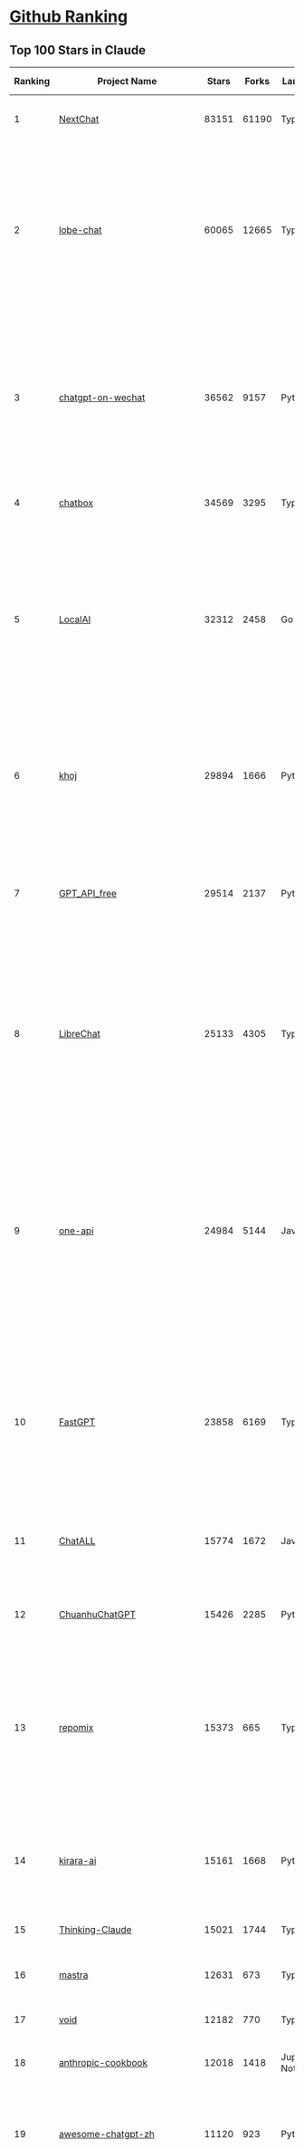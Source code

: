 [Github Ranking](../README.md)
==========

## Top 100 Stars in Claude

| Ranking | Project Name | Stars | Forks | Language | Open Issues | Description | Last Commit |
| ------- | ------------ | ----- | ----- | -------- | ----------- | ----------- | ----------- |
| 1 | [NextChat](https://github.com/ChatGPTNextWeb/NextChat) | 83151 | 61190 | TypeScript | 625 | ✨ Light and Fast AI Assistant. Support: Web \| iOS \| MacOS \| Android \|  Linux \| Windows | 2025-04-19T08:00:42Z |
| 2 | [lobe-chat](https://github.com/lobehub/lobe-chat) | 60065 | 12665 | TypeScript | 721 | 🤯 Lobe Chat - an open-source, modern-design AI chat framework. Supports Multi AI Providers( OpenAI / Claude 3 / Gemini / Ollama / DeepSeek / Qwen), Knowledge Base (file upload / knowledge management / RAG ), Multi-Modals (Plugins/Artifacts) and Thinking. One-click FREE deployment of your private ChatGPT/ Claude / DeepSeek application. | 2025-05-03T03:12:38Z |
| 3 | [chatgpt-on-wechat](https://github.com/zhayujie/chatgpt-on-wechat) | 36562 | 9157 | Python | 289 | 基于大模型搭建的聊天机器人，同时支持 微信公众号、企业微信应用、飞书、钉钉 等接入，可选择GPT4.1/GPT-4o/GPT-o1/ DeepSeek/Claude/文心一言/讯飞星火/通义千问/ Gemini/GLM-4/Kimi/LinkAI，能处理文本、语音和图片，访问操作系统和互联网，支持基于自有知识库进行定制企业智能客服。 | 2025-04-20T09:22:54Z |
| 4 | [chatbox](https://github.com/chatboxai/chatbox) | 34569 | 3295 | TypeScript | 675 | User-friendly Desktop Client App for AI Models/LLMs (GPT, Claude, Gemini, Ollama...) | 2025-04-27T14:53:01Z |
| 5 | [LocalAI](https://github.com/mudler/LocalAI) | 32312 | 2458 | Go | 435 | :robot: The free, Open Source alternative to OpenAI, Claude and others. Self-hosted and local-first. Drop-in replacement for OpenAI,  running on consumer-grade hardware. No GPU required. Runs gguf, transformers, diffusers and many more models architectures. Features: Generate Text, Audio, Video, Images, Voice Cloning, Distributed, P2P inference | 2025-05-02T15:40:28Z |
| 6 | [khoj](https://github.com/khoj-ai/khoj) | 29894 | 1666 | Python | 67 | Your AI second brain. Self-hostable. Get answers from the web or your docs. Build custom agents, schedule automations, do deep research. Turn any online or local LLM into your personal, autonomous AI (gpt, claude, gemini, llama, qwen, mistral). Get started - free. | 2025-05-03T02:29:40Z |
| 7 | [GPT_API_free](https://github.com/chatanywhere/GPT_API_free) | 29514 | 2137 | Python | 9 | Free ChatGPT&DeepSeek API Key，免费ChatGPT&DeepSeek API。免费接入DeepSeek API和GPT4 API，支持 gpt \| deepseek \| claude \| gemini \| grok 等排名靠前的常用大模型。 | 2025-04-19T03:10:33Z |
| 8 | [LibreChat](https://github.com/danny-avila/LibreChat) | 25133 | 4305 | TypeScript | 148 | Enhanced ChatGPT Clone: Features Agents, DeepSeek, Anthropic, AWS, OpenAI, Assistants API, Azure, Groq, o1, GPT-4o, Mistral, OpenRouter, Vertex AI, Gemini, Artifacts, AI model switching, message search, Code Interpreter, langchain, DALL-E-3, OpenAPI Actions, Functions, Secure Multi-User Auth, Presets, open-source for self-hosting. Active project. | 2025-05-02T22:15:33Z |
| 9 | [one-api](https://github.com/songquanpeng/one-api) | 24984 | 5144 | JavaScript | 851 | LLM API 管理 & 分发系统，支持 OpenAI、Azure、Anthropic Claude、Google Gemini、DeepSeek、字节豆包、ChatGLM、文心一言、讯飞星火、通义千问、360 智脑、腾讯混元等主流模型，统一 API 适配，可用于 key 管理与二次分发。单可执行文件，提供 Docker 镜像，一键部署，开箱即用。LLM API management & key redistribution system, unifying multiple providers under a single API. Single binary, Docker-ready, with an English UI. | 2025-02-21T11:30:22Z |
| 10 | [FastGPT](https://github.com/labring/FastGPT) | 23858 | 6169 | TypeScript | 502 | FastGPT is a knowledge-based platform built on the LLMs, offers a comprehensive suite of out-of-the-box capabilities such as data processing, RAG retrieval, and visual AI workflow orchestration, letting you easily develop and deploy complex question-answering systems without the need for extensive setup or configuration. | 2025-04-30T09:44:34Z |
| 11 | [ChatALL](https://github.com/ai-shifu/ChatALL) | 15774 | 1672 | JavaScript | 222 |  Concurrently chat with ChatGPT, Bing Chat, Bard, Alpaca, Vicuna, Claude, ChatGLM, MOSS, 讯飞星火, 文心一言 and more, discover the best answers | 2025-04-20T18:12:53Z |
| 12 | [ChuanhuChatGPT](https://github.com/GaiZhenbiao/ChuanhuChatGPT) | 15426 | 2285 | Python | 122 | GUI for ChatGPT API and many LLMs. Supports agents, file-based QA, GPT finetuning and query with web search. All with a neat UI. | 2025-03-13T09:36:38Z |
| 13 | [repomix](https://github.com/yamadashy/repomix) | 15373 | 665 | TypeScript | 76 | 📦 Repomix (formerly Repopack) is a powerful tool that packs your entire repository into a single, AI-friendly file. Perfect for when you need to feed your codebase to Large Language Models (LLMs) or other AI tools like Claude, ChatGPT, DeepSeek, Perplexity, Gemini, Gemma, Llama, Grok, and more. | 2025-05-02T16:30:42Z |
| 14 | [kirara-ai](https://github.com/lss233/kirara-ai) | 15161 | 1668 | Python | 166 | 🤖 可 DIY 的 多模态 AI 聊天机器人 \| 🚀 快速接入 微信、 QQ、Telegram、等聊天平台 \| 🦈支持DeepSeek、Grok、Claude、Ollama、Gemini、OpenAI \| 工作流系统、网页搜索、AI画图、人设调教、虚拟女仆、语音对话 \|  | 2025-04-26T16:46:22Z |
| 15 | [Thinking-Claude](https://github.com/richards199999/Thinking-Claude) | 15021 | 1744 | TypeScript | 0 | Let your Claude able to think | 2025-03-10T04:02:46Z |
| 16 | [mastra](https://github.com/mastra-ai/mastra) | 12631 | 673 | TypeScript | 87 | The TypeScript AI agent framework. ⚡ Assistants, RAG, observability. Supports any LLM: GPT-4, Claude, Gemini, Llama. | 2025-05-03T00:20:25Z |
| 17 | [void](https://github.com/voideditor/void) | 12182 | 770 | TypeScript | 34 | None | 2025-05-02T22:56:38Z |
| 18 | [anthropic-cookbook](https://github.com/anthropics/anthropic-cookbook) | 12018 | 1418 | Jupyter Notebook | 29 | A collection of notebooks/recipes showcasing some fun and effective ways of using Claude. | 2025-04-17T17:17:25Z |
| 19 | [awesome-chatgpt-zh](https://github.com/EmbraceAGI/awesome-chatgpt-zh) | 11120 | 923 | Python | 0 | ChatGPT 中文指南🔥，ChatGPT 中文调教指南，指令指南，应用开发指南，精选资源清单，更好的使用 chatGPT 让你的生产力 up up up! 🚀 | 2024-11-05T10:24:21Z |
| 20 | [claude-engineer](https://github.com/Doriandarko/claude-engineer) | 10987 | 1162 | Python | 11 | Claude Engineer is an interactive command-line interface (CLI) that leverages the power of Anthropic's Claude-3.5-Sonnet model to assist with software development tasks.This framework enables Claude to generate and manage its own tools, continuously expanding its capabilities through conversation. Available both as a CLI and a modern web interface | 2024-12-12T22:08:15Z |
| 21 | [LangBot](https://github.com/RockChinQ/LangBot) | 10883 | 814 | Python | 92 | 😎简单易用、🧩丰富生态 - 大模型原生即时通信机器人平台 \| 适配 QQ / 微信（企业微信、个人微信）/ 飞书 / 钉钉 / Discord / Telegram / Slack 等平台 \| 支持 ChatGPT、DeepSeek、Dify、Claude、Gemini、xAI、PPIO、Ollama、LM Studio、阿里云百炼、火山方舟、SiliconFlow、Qwen、Moonshot、ChatGLM、SillyTraven、MCP 等 LLM 的机器人 / Agent \| LLM-based instant messaging bots platform, supports Discord, Telegram, WeChat, Lark, DingTalk, QQ, Slack | 2025-04-30T09:37:07Z |
| 22 | [fastmcp](https://github.com/jlowin/fastmcp) | 8327 | 433 | Python | 37 | 🚀 The fast, Pythonic way to build MCP servers and clients | 2025-05-02T21:37:32Z |
| 23 | [coai](https://github.com/coaidev/coai) | 8295 | 1112 | TypeScript | 18 | 🚀 Next Generation AI One-Stop Internationalization Solution. 🚀 下一代 AI 一站式 B/C 端解决方案，支持 OpenAI，Midjourney，Claude，讯飞星火，Stable Diffusion，DALL·E，ChatGLM，通义千问，腾讯混元，360 智脑，百川 AI，火山方舟，新必应，Gemini，Moonshot 等模型，支持对话分享，自定义预设，云端同步，模型市场，支持弹性计费和订阅计划模式，支持图片解析，支持联网搜索，支持模型缓存，丰富美观的后台管理与仪表盘数据统计。 | 2025-04-30T19:12:53Z |
| 24 | [claude-code](https://github.com/anthropics/claude-code) | 8202 | 441 | Shell | 366 | Claude Code is an agentic coding tool that lives in your terminal, understands your codebase, and helps you code faster by executing routine tasks, explaining complex code, and handling git workflows - all through natural language commands. | 2025-05-02T17:09:41Z |
| 25 | [Noi](https://github.com/lencx/Noi) | 7478 | 563 | JavaScript | 148 | 🚀 Power Your World with AI - Explore, Extend, Empower. | 2025-05-01T02:21:25Z |
| 26 | [claude-task-master](https://github.com/eyaltoledano/claude-task-master) | 7410 | 764 | JavaScript | 69 | An AI-powered task-management system you can drop into Cursor, Lovable, Windsurf, Roo, and others. | 2025-05-03T03:11:58Z |
| 27 | [Upsonic](https://github.com/Upsonic/Upsonic) | 7404 | 689 | Python | 36 | The most reliable AI agent framework that supports MCP. | 2025-05-02T16:18:00Z |
| 28 | [new-api](https://github.com/QuantumNous/new-api) | 7159 | 1406 | Go | 165 | AI模型接口管理与分发系统，支持将多种大模型转为统一格式调用，支持OpenAI、Claude等格式，可供个人或者企业内部管理与分发渠道使用，本项目基于One API二次开发。🍥 The next-generation LLM gateway and AI asset management system supports multiple languages. | 2025-05-02T06:00:21Z |
| 29 | [BlackFriday-GPTs-Prompts](https://github.com/friuns2/BlackFriday-GPTs-Prompts) | 6620 | 1034 | None | 86 | List of free GPTs that doesn't require plus subscription  | 2024-11-08T11:03:14Z |
| 30 | [opencommit](https://github.com/di-sukharev/opencommit) | 6612 | 352 | JavaScript | 148 | GPT wrapper for git — generate commit messages with an LLM in 1 sec — works best with Claude 3.5 — supports local models too | 2025-04-25T13:21:42Z |
| 31 | [aichat](https://github.com/sigoden/aichat) | 6597 | 427 | Rust | 0 | All-in-one LLM CLI tool featuring Shell Assistant, Chat-REPL, RAG, AI Tools & Agents, with access to OpenAI, Claude, Gemini, Ollama, Groq, and more. | 2025-05-02T00:17:55Z |
| 32 | [promptfoo](https://github.com/promptfoo/promptfoo) | 6383 | 521 | TypeScript | 154 | Test your prompts, agents, and RAGs. Red teaming, pentesting, and vulnerability scanning for LLMs. Compare performance of GPT, Claude, Gemini, Llama, and more. Simple declarative configs with command line and CI/CD integration. | 2025-05-03T02:14:00Z |
| 33 | [llamacoder](https://github.com/Nutlope/llamacoder) | 5949 | 1382 | TypeScript | 38 | Open source Claude Artifacts – built with Llama 3.1 405B | 2025-04-08T15:15:38Z |
| 34 | [deep-searcher](https://github.com/zilliztech/deep-searcher) | 5794 | 568 | Python | 28 | Open Source Deep Research Alternative to Reason and Search on Private Data. Written in Python. | 2025-04-29T10:08:46Z |
| 35 | [code2prompt](https://github.com/mufeedvh/code2prompt) | 5535 | 316 | MDX | 7 | A CLI tool to convert your codebase into a single LLM prompt with source tree, prompt templating, and token counting. | 2025-04-28T20:55:23Z |
| 36 | [fragments](https://github.com/e2b-dev/fragments) | 5309 | 689 | TypeScript | 7 | Open-source Next.js template for building apps that are fully generated by AI. By E2B. | 2025-04-23T11:55:37Z |
| 37 | [opencompass](https://github.com/open-compass/opencompass) | 5281 | 555 | Python | 299 | OpenCompass is an LLM evaluation platform, supporting a wide range of models (Llama3, Mistral, InternLM2,GPT-4,LLaMa2, Qwen,GLM, Claude, etc) over 100+ datasets. | 2025-04-30T09:12:34Z |
| 38 | [deepclaude](https://github.com/getAsterisk/deepclaude) | 5088 | 399 | Rust | 45 | A high-performance LLM inference API and Chat UI that integrates DeepSeek R1's CoT reasoning traces with Anthropic Claude models. | 2025-02-04T22:55:51Z |
| 39 | [GodMode](https://github.com/smol-ai/GodMode) | 4259 | 336 | TypeScript | 50 | AI Chat Browser: Fast, Full webapp access to ChatGPT / Claude / Bard / Bing / Llama2! I use this 20 times a day. | 2024-07-29T00:31:03Z |
| 40 | [fastapi_mcp](https://github.com/tadata-org/fastapi_mcp) | 4237 | 349 | Python | 36 | Expose your FastAPI endpoints as Model Context Protocol (MCP) tools, with Auth! | 2025-04-28T16:01:55Z |
| 41 | [maestro](https://github.com/Doriandarko/maestro) | 4230 | 653 | Python | 32 | A framework for Claude Opus to intelligently orchestrate subagents. | 2024-07-01T06:49:15Z |
| 42 | [bot-on-anything](https://github.com/zhayujie/bot-on-anything) | 4066 | 925 | Python | 263 | A large model-based chatbot builder that can quickly integrate AI models (including ChatGPT, Claude, Gemini) into various software applications (such as Telegram, Gmail, Slack, and websites). | 2025-01-03T14:13:51Z |
| 43 | [obsidian-smart-connections](https://github.com/brianpetro/obsidian-smart-connections) | 3597 | 208 | JavaScript | 354 | Chat with your notes & see links to related content with AI embeddings. Use local models or 100+ via APIs like Claude, Gemini, ChatGPT & Llama 3 | 2025-05-01T22:25:09Z |
| 44 | [casibase](https://github.com/casibase/casibase) | 3557 | 418 | Go | 27 | ⚡️AI Cloud OS: Open-source enterprise-level AI knowledge base and MCP (model-context-protocol)/A2A (agent-to-agent) management platform with admin UI, user management and Single-Sign-On⚡️, supports ChatGPT, Claude, Llama, Ollama, HuggingFace, etc., chat bot demo: https://ai.casibase.com, admin UI demo: https://ai-admin.casibase.com | 2025-05-02T13:03:45Z |
| 45 | [codecompanion.nvim](https://github.com/olimorris/codecompanion.nvim) | 3503 | 199 | Lua | 1 | ✨ AI-powered coding, seamlessly in Neovim | 2025-05-02T23:19:09Z |
| 46 | [every-chatgpt-gui](https://github.com/billmei/every-chatgpt-gui) | 3433 | 243 | None | 4 | Every front-end GUI client for ChatGPT, Claude, and other LLMs | 2025-05-02T02:24:21Z |
| 47 | [mcp-playwright](https://github.com/executeautomation/mcp-playwright) | 3373 | 271 | TypeScript | 20 | Playwright Model Context Protocol Server - Tool to automate Browsers and APIs in Claude Desktop, Cline, Cursor IDE and More 🔌 | 2025-04-22T22:00:52Z |
| 48 | [free-llm-api-resources](https://github.com/cheahjs/free-llm-api-resources) | 3022 | 261 | Python | 4 | A list of free LLM inference resources accessible via API. | 2025-05-02T07:36:22Z |
| 49 | [Awesome-ChatGPT-prompts-ZH_CN](https://github.com/L1Xu4n/Awesome-ChatGPT-prompts-ZH_CN) | 3006 | 165 | None | 12 | 如何将ChatGPT调教成一只猫娘 | 2023-07-18T15:57:44Z |
| 50 | [firecrawl-mcp-server](https://github.com/mendableai/firecrawl-mcp-server) | 2881 | 267 | JavaScript | 23 | Official Firecrawl MCP Server - Adds powerful web scraping to Cursor, Claude and any other LLM clients. | 2025-04-24T22:57:57Z |
| 51 | [claude-coder](https://github.com/kodu-ai/claude-coder) | 2864 | 137 | TypeScript | 20 | Kodu is an autonomous coding agent that lives in your IDE. It is a VSCode extension that can help you build your dream project step by step by leveraging the latest technologies in automated coding agents  | 2025-04-30T10:21:02Z |
| 52 | [aide](https://github.com/nicepkg/aide) | 2570 | 177 | TypeScript | 32 | Conquer Any Code in VSCode: One-Click Comments, Conversions, UI-to-Code, and AI Batch Processing of Files! 在 VSCode 中征服任何代码：一键注释、转换、UI 图生成代码、AI 批量处理文件！💪 | 2025-03-08T03:13:34Z |
| 53 | [DeepClaude](https://github.com/ErlichLiu/DeepClaude) | 2557 | 493 | Python | 25 | Unleash Next-Level AI! 🚀  💻 Code Generation: DeepSeek r1 + Claude 3.7 Sonnet - Unparalleled Performance! 📝 Content Creation: DeepSeek r1 + Gemini 2.5 Pro - Superior Quality! 🔌 OpenAI-Compatible. 🌊 Streaming & Non-Streaming Support.  ✨ Experience the Future of AI – Today! Click to Try Now! ✨ | 2025-04-03T11:51:59Z |
| 54 | [poe-api](https://github.com/ading2210/poe-api) | 2502 | 313 | Python | 39 | [UNMAINTAINED] A reverse engineered Python API wrapper for Quora's Poe, which provides free access to ChatGPT, GPT-4, and Claude. | 2023-09-18T04:56:52Z |
| 55 | [awesome-claude-prompts](https://github.com/langgptai/awesome-claude-prompts) | 2356 | 224 | None | 0 | This repo includes Claude prompt curation to use Claude better. | 2025-03-01T00:29:09Z |
| 56 | [DesktopCommanderMCP](https://github.com/wonderwhy-er/DesktopCommanderMCP) | 2334 | 247 | TypeScript | 19 | This is MCP server for Claude that gives it terminal control, file system search and diff file editing capabilities | 2025-05-02T23:35:39Z |
| 57 | [CL4R1T4S](https://github.com/elder-plinius/CL4R1T4S) | 2326 | 689 | None | 3 | SYSTEM PROMPT TRANSPARENCY FOR ALL - CHATGPT, GEMINI, GROK, CLAUDE, PERPLEXITY, CURSOR, WINDSURF, DEVIN, REPLIT, AND MORE! | 2025-04-28T18:52:46Z |
| 58 | [opencode](https://github.com/opencode-ai/opencode) | 2324 | 148 | Go | 26 | None | 2025-05-02T20:24:33Z |
| 59 | [VLMEvalKit](https://github.com/open-compass/VLMEvalKit) | 2303 | 348 | Python | 92 | Open-source evaluation toolkit of large multi-modality models (LMMs), support 220+ LMMs, 80+ benchmarks | 2025-04-30T21:15:54Z |
| 60 | [griptape](https://github.com/griptape-ai/griptape) | 2280 | 189 | Python | 60 | Modular Python framework for AI agents and workflows with chain-of-thought reasoning, tools, and memory.  | 2025-05-02T16:52:25Z |
| 61 | [ruby_llm](https://github.com/crmne/ruby_llm) | 2139 | 105 | Ruby | 36 | Stop juggling AI SDKs! RubyLLM offers one delightful Ruby interface for OpenAI, Anthropic, Gemini, Bedrock, OpenRouter, DeepSeek, Ollama & compatible APIs. Chat, Vision, Audio, PDF, Images, Embeddings, Tools, Streaming & Rails integration. | 2025-04-25T15:40:44Z |
| 62 | [elia](https://github.com/darrenburns/elia) | 2131 | 130 | Python | 12 | A snappy, keyboard-centric terminal user interface for interacting with large language models. Chat with ChatGPT, Claude, Llama 3, Phi 3, Mistral, Gemma and more. | 2024-10-10T19:12:52Z |
| 63 | [git-mcp](https://github.com/idosal/git-mcp) | 1971 | 110 | TypeScript | 17 | Put an end to code hallucinations! GitMCP is a free, open-source, remote MCP server for any GitHub project | 2025-04-29T16:30:26Z |
| 64 | [unity-mcp](https://github.com/justinpbarnett/unity-mcp) | 1862 | 259 | C# | 32 | A Unity MCP server that allows MCP clients like Claude Desktop or Cursor to perform Unity Editor actions. | 2025-04-09T13:19:24Z |
| 65 | [dialoqbase](https://github.com/n4ze3m/dialoqbase) | 1753 | 276 | TypeScript | 39 | Create chatbots with ease | 2024-10-15T14:24:20Z |
| 66 | [Awesome-MCP-ZH](https://github.com/yzfly/Awesome-MCP-ZH) | 1672 | 86 | None | 0 | MCP 资源精选， MCP指南，Claude MCP，MCP Servers, MCP Clients | 2025-04-30T00:32:08Z |
| 67 | [tokencost](https://github.com/AgentOps-AI/tokencost) | 1647 | 73 | Python | 14 | Easy token price estimates for 400+ LLMs. TokenOps. | 2025-04-14T06:41:50Z |
| 68 | [Thinking_in_Java_MindMapping](https://github.com/LjyYano/Thinking_in_Java_MindMapping) | 1606 | 461 | None | 0 | 编程笔记、观影指南、读书笔记、生活感悟、Switch 游戏 | 2025-04-22T07:02:13Z |
| 69 | [awesome-ai-system-prompts](https://github.com/dontriskit/awesome-ai-system-prompts) | 1595 | 179 | TypeScript | 1 | 🧠 Curated collection of system prompts for top AI tools. Perfect for AI agent builders and prompt engineers. Incuding: ChatGPT, Claude, Perplexity, Manus, Claude-Code, Loveable, v0, Grok, same new, windsurf, notion, and MetaAI.  | 2025-04-20T19:45:00Z |
| 70 | [papersgpt-for-zotero](https://github.com/papersgpt/papersgpt-for-zotero) | 1556 | 48 | JavaScript | 39 | Zotero chat PDF with AI, DeepSeek, GPT 4.1, ChatGPT, Claude, Gemini, Qwen3 | 2025-04-29T11:15:02Z |
| 71 | [GalTransl](https://github.com/GalTransl/GalTransl) | 1518 | 100 | Python | 24 | 支持GPT-4/Claude/Deepseek/Sakura等大语言模型的Galgame自动化翻译解决方案  Automated translation solution for visual novels supporting GPT-4/Claude/Deepseek/Sakura | 2025-05-02T02:29:55Z |
| 72 | [exa-mcp-server](https://github.com/exa-labs/exa-mcp-server) | 1462 | 117 | TypeScript | 6 | Claude can perform Web Search \| Exa with MCP (Model Context Protocol) | 2025-05-01T23:21:08Z |
| 73 | [ax](https://github.com/ax-llm/ax) | 1447 | 109 | TypeScript | 10 | The "official" unofficial DSPy framework. Build LLM powered agents and other workflows, based on the Stanford DSP paper. | 2025-04-30T20:38:15Z |
| 74 | [AIChatWeb](https://github.com/Nanjiren01/AIChatWeb) | 1441 | 398 | TypeScript | 20 | 在ChatGPT-Next-Web的基础上，增加注册登录，额度限制，邀请，敏感词，支付，基于docker一键部署。提供后台管理系统，可配置标题、欢迎词、额度不足提醒、公告 | 2024-07-19T07:23:42Z |
| 75 | [DevDocs](https://github.com/cyberagiinc/DevDocs) | 1428 | 135 | TypeScript | 7 | Completely free, private, UI based Tech Documentation MCP server. Designed for coders and software developers in mind. Easily integrate into Cursor, Windsurf, Cline, Roo Code, Claude Desktop App  | 2025-04-28T01:59:07Z |
| 76 | [Agently](https://github.com/AgentEra/Agently) | 1322 | 150 | Python | 27 | [GenAI Application Development Framework]  🚀 Build GenAI application quick and easy 💬 Easy to interact with GenAI agent in code using structure data and chained-calls syntax 🧩 Use Agently Workflow to manage complex GenAI working logic 🔀 Switch to any model without rewrite application code | 2025-04-18T09:52:23Z |
| 77 | [prism](https://github.com/prism-php/prism) | 1315 | 107 | PHP | 18 | A unified interface for working with LLMs in Laravel | 2025-04-29T14:26:07Z |
| 78 | [claude-to-chatgpt](https://github.com/jtsang4/claude-to-chatgpt) | 1291 | 152 | Python | 10 | This project converts the API of Anthropic's Claude model to the OpenAI Chat API format. | 2024-08-18T08:35:25Z |
| 79 | [PandoraHelper](https://github.com/nianhua99/PandoraHelper) | 1275 | 174 | TypeScript | 6 | 使用 PandoraHelper 轻松和你的小伙伴共享 ChatGPT Plus/Claude Pro 服务！ | 2025-02-24T09:10:11Z |
| 80 | [mcp](https://github.com/BrowserMCP/mcp) | 1269 | 65 | TypeScript | 18 | Browser MCP is a Model Context Provider (MCP) server that allows AI applications to control your browser | 2025-04-24T21:49:44Z |
| 81 | [AISuperDomain](https://github.com/win4r/AISuperDomain) | 1262 | 222 | C# | 34 | Aila(AI超元域): The premier AI integration tool for Windows, macOS, and Android. Ask once, get answers from 10+ AIs like ChatGPT, Gemini, Claude3, Copilot, Poe, perplexity and more. Features customizable AI and prompts. | 2025-03-29T13:30:57Z |
| 82 | [modelfusion](https://github.com/vercel/modelfusion) | 1259 | 90 | TypeScript | 33 | The TypeScript library for building AI applications. | 2024-07-19T15:17:19Z |
| 83 | [ChatChat](https://github.com/okisdev/ChatChat) | 1253 | 216 | TypeScript | 3 | Chat Chat, your own unified chat and search to AI platform, with a simple and easy to use interface. | 2025-05-02T21:58:02Z |
| 84 | [spacy-llm](https://github.com/explosion/spacy-llm) | 1239 | 95 | Python | 37 | 🦙 Integrating LLMs into structured NLP pipelines | 2025-01-08T22:26:19Z |
| 85 | [aws-genai-llm-chatbot](https://github.com/aws-samples/aws-genai-llm-chatbot) | 1232 | 373 | TypeScript | 26 | A modular and comprehensive solution to deploy a Multi-LLM and Multi-RAG powered chatbot (Amazon Bedrock, Anthropic, HuggingFace, OpenAI, Meta, AI21, Cohere, Mistral) using AWS CDK on AWS | 2025-05-02T08:29:10Z |
| 86 | [sage](https://github.com/Storia-AI/sage) | 1225 | 108 | Python | 23 | Chat with any codebase in under two minutes \| Fully local or via third-party APIs | 2024-11-11T04:49:34Z |
| 87 | [codemcp](https://github.com/ezyang/codemcp) | 1223 | 98 | Python | 34 | Coding assistant MCP for Claude Desktop | 2025-05-03T00:29:41Z |
| 88 | [claude-prompt-generator](https://github.com/aws-samples/claude-prompt-generator) | 1217 | 110 | Python | 1 | None | 2024-10-10T21:34:35Z |
| 89 | [gp.nvim](https://github.com/Robitx/gp.nvim) | 1155 | 96 | Lua | 42 | Gp.nvim (GPT prompt) Neovim AI plugin: ChatGPT sessions & Instructable text/code operations & Speech to text [OpenAI, Ollama, Anthropic, ..] | 2025-04-08T21:18:30Z |
| 90 | [kubb](https://github.com/kubb-labs/kubb) | 1117 | 88 | TypeScript | 16 | The ultimate toolkit for working with APIs. | 2025-04-30T08:24:36Z |
| 91 | [bedrock-chat](https://github.com/aws-samples/bedrock-chat) | 1109 | 421 | TypeScript | 111 | AWS-native chatbot using Bedrock | 2025-05-01T09:56:38Z |
| 92 | [open-computer-use](https://github.com/e2b-dev/open-computer-use) | 1089 | 143 | Python | 6 | AI computer use powered by open source LLMs and E2B Desktop Sandbox | 2025-03-13T07:46:24Z |
| 93 | [APIPark](https://github.com/APIParkLab/APIPark) | 1088 | 153 | TypeScript | 60 | 🦄云原生、超高性能 AI&API网关，LLM API 管理、分发系统、开放平台，支持所有AI API，不限于OpenAI、Azure、Anthropic Claude、Google Gemini、DeepSeek、字节豆包、ChatGLM、文心一言、讯飞星火、通义千问、360 智脑、腾讯混元等主流模型，统一 API 请求和返回，API申请与审批，调用统计、负载均衡、多模型灾备。一键部署，开箱即用。Cloud native, ultra-high performance AI&API gateway, LLM API management, distribution system, open platform, supporting all AI APIs. | 2025-04-30T09:17:44Z |
| 94 | [poe-api-wrapper](https://github.com/snowby666/poe-api-wrapper) | 1079 | 144 | Python | 27 | 👾 A Python API wrapper for Poe.com. With this, you will have free access to GPT-4, Claude, Llama, Gemini, Mistral and more! 🚀 | 2025-03-07T20:07:31Z |
| 95 | [chatgpt-shell](https://github.com/xenodium/chatgpt-shell) | 1038 | 92 | Emacs Lisp | 42 | A multi-llm Emacs shell (ChatGPT, Claude, DeepSeek, Gemini, Kagi, Ollama, Perplexity) + editing integrations | 2025-04-29T08:09:03Z |
| 96 | [langchat](https://github.com/TyCoding/langchat) | 1034 | 212 | Java | 7 | LangChat: Java LLMs/AI Project, Supports Multi AI Providers( Gitee AI/ 智谱清言 / 阿里通义 / 百度千帆 / DeepSeek / 抖音豆包 / 零一万物 / 讯飞星火 / OpenAI / Gemini / Ollama / Azure / Claude 等大模型), Java生态下AI大模型产品解决方案，快速构建企业级AI知识库、AI机器人应用 | 2025-04-03T08:57:02Z |
| 97 | [ChatGPT-Telegram-Bot](https://github.com/yym68686/ChatGPT-Telegram-Bot) | 1016 | 327 | Python | 8 | TeleChat: 🤖️ an AI chat Telegram bot can Web Search Powered by GPT-3.5/4/4 Turbo/4o, DALL·E 3, Groq, Gemini 1.5 Pro/Flash and the official Claude2.1/3/3.5 API using Python on Zeabur, fly.io and Replit. | 2025-05-03T00:37:25Z |
| 98 | [py-gpt](https://github.com/szczyglis-dev/py-gpt) | 1010 | 192 | Python | 23 | Desktop AI Assistant powered by o1, o3, GPT-4, GPT-4 Vision, Gemini, Claude, Llama 3, DeepSeek, Bielik, DALL-E,  chat, vision, voice control, image generation and analysis, agents, command execution, file upload/download, speech synthesis and recognition, access to Web, memory, presets, assistants, plugins, and more. Linux, Windows, Mac | 2025-03-06T02:28:15Z |
| 99 | [RisuAI](https://github.com/kwaroran/RisuAI) | 1006 | 177 | TypeScript | 67 | Make your own story. User-friendly software for LLM roleplaying | 2025-04-28T07:44:43Z |
| 100 | [AIaW](https://github.com/NitroRCr/AIaW) | 996 | 81 | Vue | 14 | AI as Workspace - A better AI (LLM) client. Full-featured, lightweight. Support multiple workspaces, plugin system, cross-platform, local first + real-time cloud sync, Artifacts, MCP \| 更好的 AI 客户端 | 2025-05-02T07:06:47Z |


